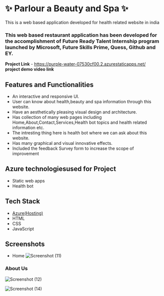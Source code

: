 # ✨ Parlour a Beauty and Spa  ✨

This is a web based application developed for health related website in india

### This web based restaurant application has been developed for the accomplishment of Future Ready Talent Internship program launched by Microsoft, Future Skills Prime, Quess, Github and EY.


**Project Link** - https://purple-water-07530cf00.2.azurestaticapps.net/
**project demo video link**

## Features and Functionalities

- An interactive and responsive UI.
- User can know about health,beauty and spa information through this website.
- Have an aesthetically pleasing visual design and architecture.
- Has collection of many web pages including Home,About,Contact,Services,Health bot topics and health related information etc.
- The intresting thing here is health bot where we can ask about this website.
- Has many graphical and visual innovative effects.
- Included the feedback Survey form to increase the scope of improvement 

## Azure technologiesused for Project
- Static web apps
- Health bot

## Tech Stack
- [Azure(Hosting)](https://azure.microsoft.com/en-in/features/azure-portal/)
- HTML
- CSS
- JavaScript

## Screenshots

- Home 
![Screenshot (11)](https://user-images.githubusercontent.com/85351710/217597453-61052356-ae0f-41de-a217-bee56f8af60d.png)


### About Us 


![Screenshot (12)](https://user-images.githubusercontent.com/85351710/217600432-2a790a4d-cedc-47fa-bd45-b005247b80b5.png)



![Screenshot (14)](https://user-images.githubusercontent.com/85351710/217709478-767d52e2-2a0e-4e6c-8806-2358960faf81.png)
